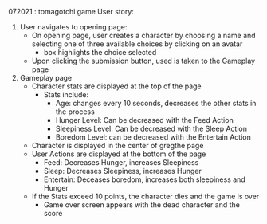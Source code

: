 072021 : tomagotchi game
User story:


1. User navigates to opening page:
    - On opening page, user creates a character by choosing a name and selecting one of three available choices by clicking on an avatar
        - box highlights the choice selected
    - Upon clicking the submission button, used is taken to the Gameplay page
2. Gameplay page
    - Character stats are displayed at the top of the page 
        - Stats include:
            - Age: changes every 10 seconds, decreases the other stats in the process
            - Hunger Level: Can be decreased with the Feed Action
            - Sleepiness Level: Can be decreased with the Sleep Action
            - Boredom Level: can be decreased with the Entertain Action
    - Character is displayed in the center of gregthe page
    - User Actions are displayed at the bottom of the page
        - Feed: Decreases Hunger, increases Sleepiness
        - Sleep: Decreases Sleepiness, increases Hunger
        - Entertain: Deceases boredom, increases both sleepiness and Hunger
    - If the Stats exceed 10 points, the character dies and the game is over
        - Game over screen appears with the dead character and the score
        
